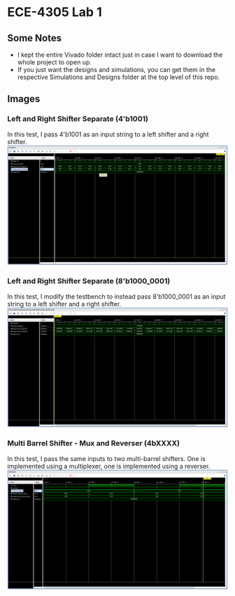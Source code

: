 # ECE-4305 Lab 1
## Some Notes
- I kept the entire Vivado folder intact just in case I want to download the whole project to open up.
- If you just want the designs and simulations, you can get them in the respective Simulations and Designs folder at the top level of this repo. 
## Images

### Left and Right Shifter Separate (4'b1001)
In this test, I pass 4'b1001 as an input string to a left shifter and a right shifter. 
![Left and Right Shifter Separate 4b1001](./Images/Left%20and%20Right%20Shifter%20Separate%204b1001.png)

### Left and Right Shifter Separate (8'b1000_0001)
In this test, I modify the testbench to instead pass 8'b1000_0001 as an input string to a left shifter and a right shifter. 
![Left and Right Shifter Separate 8b1000_0001](./Images/Left%20and%20Right%20Shifter%20Separate%208b1000_0001.png)

### Multi Barrel Shifter - Mux and Reverser (4bXXXX)
In this test, I pass the same inputs to two multi-barrel shifters. One is implemented using a multiplexer, one is implemented using a reverser.  
![Multi Barrel Shifter - Mux and Reverser 4bXXXX](./Images/Multi%20Barrel%20Shifter%20-%20Mux%20and%20Reverser%204bXXXX.png)

